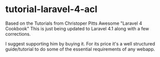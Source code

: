 tutorial-laravel-4-acl
======================

Based on the Tutorials from Christoper Pitts Awesome "Laravel 4 Cookbook"
This is just being updated to Laravel 4.1 along with a few corrections.

I suggest supporting him by buying it.  For its price it's a well structured guide/tutorial to do some of the essential requirements of any webapp.
